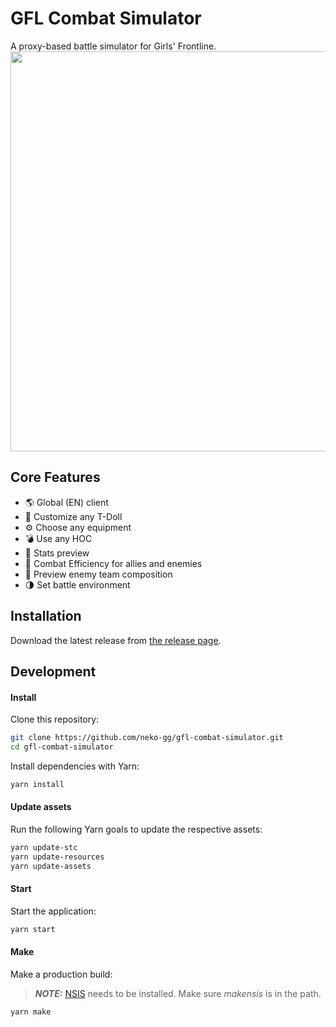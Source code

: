 # GFL Combat Simulator

A proxy-based battle simulator for Girls' Frontline.
<img src="https://i.imgur.com/GFn4NVJ.png" width="640" />

## Core Features

- 🌎 Global (EN) client
- 🎎 Customize any T-Doll
- ⚙ Choose any equipment
- 💣 Use any HOC
- 🔢 Stats preview
- 🧮 Combat Efficiency for allies and enemies 
- 👾 Preview enemy team composition
- 🌗 Set battle environment

## Installation
Download the latest release from [the release page](https://github.com/neko-gg/gfl-combat-simulator/releases).

## Development
#### Install
Clone this repository:

```bash
git clone https://github.com/neko-gg/gfl-combat-simulator.git
cd gfl-combat-simulator
```

Install dependencies with Yarn:

```bash
yarn install
```

#### Update assets
Run the following Yarn goals to update the respective assets:
```bash
yarn update-stc
yarn update-resources
yarn update-assets
```

#### Start
Start the application:

```bash
yarn start
```

#### Make
Make a production build:
> **_NOTE:_**  [NSIS](https://nsis.sourceforge.io) needs to be installed. Make sure _makensis_ is in the path.
```bash
yarn make
```
